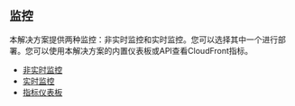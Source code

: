 ## 监控 

本解决方案提供两种监控：非实时监控和实时监控。您可以选择其中一个进行部署。您可以使用本解决方案的内置仪表板或API查看CloudFront指标。

- [非实时监控](non-real-time-monitoring.md)
- [实时监控](real-time-monitoring.md)
- [指标仪表板](./metrics-dashboard.md)




